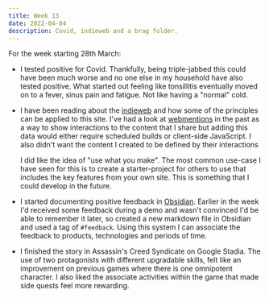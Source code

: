 ```yaml
---
title: Week 13
date: 2022-04-04
description: Covid, indieweb and a brag folder.
---
```


For the week starting 28th March:

- I tested positive for Covid. Thankfully, being triple-jabbed this could have been much worse and no one else in my household have also tested positive. What started out feeling like tonsillitis eventually moved on to a fever, sinus pain and fatigue. Not like having a "normal" cold. 

- I have been reading about the [indieweb](https://indieweb.org/) and how some of the principles can be applied to this site. I've had a look at [webmentions](https://indieweb.org/Webmention) in the past as a way to show interactions to the content that I share but adding this data would either require scheduled builds or client-side JavaScript. I also didn't want the content I created to be defined by their interactions

  I did like the idea of "use what you make". The most common use-case I have seen for this is to create a starter-project for others to use that includes the key features from your own site. This is something that I could develop in the future.

- I started documenting positive feedback in [Obsidian](https://obsidian.md/). Earlier in the week I'd received some feedback during a demo and wasn't convinced I'd be able to remember it later, so created a new markdown file in Obsidian and used a tag of `#feedback`. Using this system I can associate the feedback to products, technologies and periods of time.

- I finished the story in Assassin's Creed Syndicate on Google Stadia. The use of two protagonists with different upgradable skills, felt like an improvement on previous games where there is one omnipotent character. I also liked the associate activities within the game that made side quests feel more rewarding.

